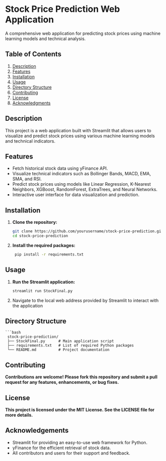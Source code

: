 # Stock Price Prediction Web Application

A comprehensive web application for predicting stock prices using machine learning models and technical analysis.

## Table of Contents
1. [Description](#description)
2. [Features](#features)
3. [Installation](#installation)
4. [Usage](#usage)
5. [Directory Structure](#directory-structure)
6. [Contributing](#contributing)
7. [License](#license)
8. [Acknowledgments](#acknowledgments)

## Description

This project is a web application built with Streamlit that allows users to visualize and predict stock prices using various machine learning models and technical indicators.

## Features

- Fetch historical stock data using yFinance API.
- Visualize technical indicators such as Bollinger Bands, MACD, EMA, SMA, and RSI.
- Predict stock prices using models like Linear Regression, K-Nearest Neighbors, XGBoost, RandomForest, ExtraTrees, and Neural Networks.
- Interactive user interface for data visualization and prediction.

## Installation

1. **Clone the repository:**
   ```bash
   git clone https://github.com/yourusername/stock-price-prediction.git
   cd stock-price-prediction
2. **Install the required packages:**
   ```bash
    pip install -r requirements.txt

## Usage

1. **Run the Streamlit application:**
   ```bash
   streamlit run StockFinal.py
   
2. Navigate to the local web address provided by Streamlit to interact with the application

## Directory Structure

    ```bash
     stock-price-prediction/
     ├── StockFinal.py      # Main application script
     ├── requirements.txt   # List of required Python packages
     └── README.md          # Project documentation






## Contributing

 **Contributions are welcome! Please fork this repository and submit a pull request for any features, enhancements, or bug fixes.**

## License

 **This project is licensed under the MIT License. See the LICENSE file for more details.**

## Acknowledgements

- Streamlit for providing an easy-to-use web framework for Python.
- yFinance for the efficient retrieval of stock data.
- All contributors and users for their support and feedback.







